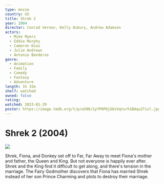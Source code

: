 ```yaml
---
type: movie
country: US
title: Shrek 2
year: 2004
director: Conrad Vernon, Kelly Asbury, Andrew Adamson
actors:
  - Mike Myers
  - Eddie Murphy
  - Cameron Diaz
  - Julie Andrews
  - Antonio Banderas
genre:
  - Animation
  - Family
  - Comedy
  - Fantasy
  - Adventure
length: 1h 32m
shelf: watched
owned: false
rating:
watched: 2023-01-29
poster: https://image.tmdb.org/t/p/w500/2yYP0PQjG8zVqturh1BAqu2Tixl.jpg
---
```


# Shrek 2 (2004)

![](https://image.tmdb.org/t/p/w500/2yYP0PQjG8zVqturh1BAqu2Tixl.jpg)

Shrek, Fiona, and Donkey set off to Far, Far Away to meet Fiona's mother and father, the Queen and King. But not everyone is happily ever after. Shrek and the King find it difficult to get along, and there's tension in the marriage. The Fairy Godmother discovers that Fiona has married Shrek instead of her son Prince Charming and plots to destroy their marriage.